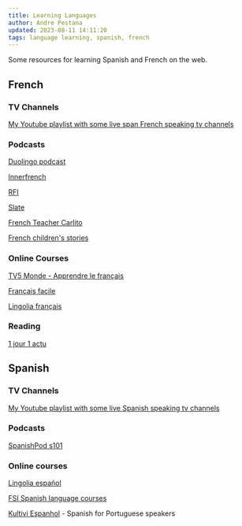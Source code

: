 ```yaml
---
title: Learning Languages
author: Andre Pestana
updated: 2023-08-11 14:11:20
tags: language learning, spanish, french
---
```


<!-- excerpt -->

Some resources for learning Spanish and French on the web.

<!-- excerpt -->

## French

### TV Channels

[My Youtube playlist with some live span French speaking tv channels](https://youtube.com/playlist?list=PL8A1DF78263CB20BE)

### Podcasts

[Duolingo podcast](https://podcast.duolingo.com/french)

[Innerfrench](https://innerfrench.com/)

[RFI](https://francaisfacile.rfi.fr/fr/?from=savoirs)

[Slate](https://www.slate.fr/audio/podcasts/)

[French Teacher Carlito](https://frenchteachercarlito.substack.com/)

[French children's stories](https://www.thefrenchexperiment.com/stories)

### Online Courses

[TV5 Monde - Apprendre le français](https://apprendre.tv5monde.com/fr)

[Français facile](https://www.francaisfacile.com/)

[Lingolia français](https://francais.lingolia.com/fr/)

### Reading

[1 jour 1 actu](https://www.1jour1actu.com/)

## Spanish

### TV Channels

[My Youtube playlist with some live Spanish speaking tv channels](https://www.youtube.com/watch?v=HPiv1pzIPRc&list=PLdfr6HQrFBncuisWM9TkaNfN3oniL5XqN)

### Podcasts

[SpanishPod s101](https://www.spanishpod101.com/)

### Online courses

[Lingolia español](https://espanol.lingolia.com/es/)

[FSI Spanish language courses](https://www.fsi-language-courses.org/fsi-language-courses/)

[Kultivi Espanhol](https://kultivi.com/cursos/idiomas/espanhol) - Spanish for Portuguese speakers
